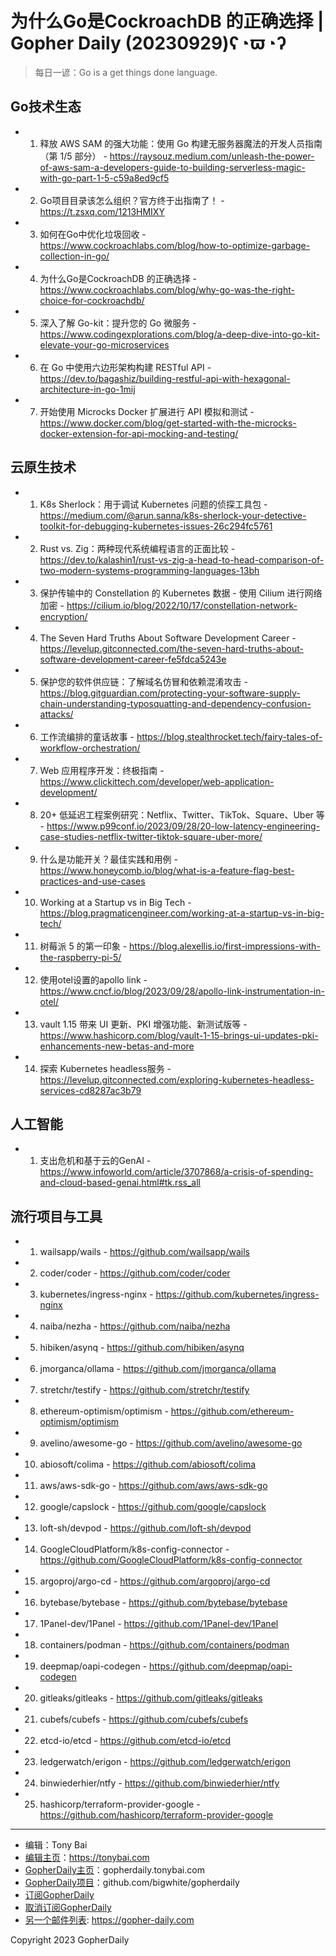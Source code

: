 # 为什么Go是CockroachDB 的正确选择 | Gopher Daily (20230929)ʕ◔ϖ◔ʔ

>每日一谚：Go is a get things done language.

## Go技术生态


- 1. 释放 AWS SAM 的强大功能：使用 Go 构建无服务器魔法的开发人员指南（第 1/5 部分） - https://raysouz.medium.com/unleash-the-power-of-aws-sam-a-developers-guide-to-building-serverless-magic-with-go-part-1-5-c59a8ed9cf5

- 2. Go项目目录该怎么组织？官方终于出指南了！ - https://t.zsxq.com/1213HMIXY

- 3. 如何在Go中优化垃圾回收 - https://www.cockroachlabs.com/blog/how-to-optimize-garbage-collection-in-go/

- 4. 为什么Go是CockroachDB 的正确选择 - https://www.cockroachlabs.com/blog/why-go-was-the-right-choice-for-cockroachdb/

- 5. 深入了解 Go-kit：提升您的 Go 微服务 - https://www.codingexplorations.com/blog/a-deep-dive-into-go-kit-elevate-your-go-microservices

- 6. 在 Go 中使用六边形架构构建 RESTful API - https://dev.to/bagashiz/building-restful-api-with-hexagonal-architecture-in-go-1mij

- 7. 开始使用 Microcks Docker 扩展进行 API 模拟和测试 - https://www.docker.com/blog/get-started-with-the-microcks-docker-extension-for-api-mocking-and-testing/


## 云原生技术


- 1. K8s Sherlock：用于调试 Kubernetes 问题的侦探工具包 - https://medium.com/@arun.sanna/k8s-sherlock-your-detective-toolkit-for-debugging-kubernetes-issues-26c294fc5761

- 2. Rust vs. Zig：两种现代系统编程语言的正面比较 - https://dev.to/kalashin1/rust-vs-zig-a-head-to-head-comparison-of-two-modern-systems-programming-languages-13bh

- 3. 保护传输中的 Constellation 的 Kubernetes 数据 - 使用 Cilium 进行网络加密 - https://cilium.io/blog/2022/10/17/constellation-network-encryption/

- 4. The Seven Hard Truths About Software Development Career - https://levelup.gitconnected.com/the-seven-hard-truths-about-software-development-career-fe5fdca5243e

- 5. 保护您的软件供应链：了解域名仿冒和依赖混淆攻击 - https://blog.gitguardian.com/protecting-your-software-supply-chain-understanding-typosquatting-and-dependency-confusion-attacks/

- 6. 工作流编排的童话故事 - https://blog.stealthrocket.tech/fairy-tales-of-workflow-orchestration/

- 7. Web 应用程序开发：终极指南 - https://www.clickittech.com/developer/web-application-development/

- 8. 20&#43; 低延迟工程案例研究：Netflix、Twitter、TikTok、Square、Uber 等 - https://www.p99conf.io/2023/09/28/20-low-latency-engineering-case-studies-netflix-twitter-tiktok-square-uber-more/

- 9. 什么是功能开关？最佳实践和用例 - https://www.honeycomb.io/blog/what-is-a-feature-flag-best-practices-and-use-cases

- 10. Working at a Startup vs in Big Tech - https://blog.pragmaticengineer.com/working-at-a-startup-vs-in-big-tech/

- 11. 树莓派 5 的第一印象 - https://blog.alexellis.io/first-impressions-with-the-raspberry-pi-5/

- 12. 使用otel设置的apollo link - https://www.cncf.io/blog/2023/09/28/apollo-link-instrumentation-in-otel/

- 13. vault 1.15 带来 UI 更新、PKI 增强功能、新测试版等 - https://www.hashicorp.com/blog/vault-1-15-brings-ui-updates-pki-enhancements-new-betas-and-more

- 14. 探索 Kubernetes headless服务 - https://levelup.gitconnected.com/exploring-kubernetes-headless-services-cd8287ac3b79


## 人工智能


- 1. 支出危机和基于云的GenAI - https://www.infoworld.com/article/3707868/a-crisis-of-spending-and-cloud-based-genai.html#tk.rss_all


## 流行项目与工具


- 1. wailsapp/wails - https://github.com/wailsapp/wails

- 2. coder/coder - https://github.com/coder/coder

- 3. kubernetes/ingress-nginx - https://github.com/kubernetes/ingress-nginx

- 4. naiba/nezha - https://github.com/naiba/nezha

- 5. hibiken/asynq - https://github.com/hibiken/asynq

- 6. jmorganca/ollama - https://github.com/jmorganca/ollama

- 7. stretchr/testify - https://github.com/stretchr/testify

- 8. ethereum-optimism/optimism - https://github.com/ethereum-optimism/optimism

- 9. avelino/awesome-go - https://github.com/avelino/awesome-go

- 10. abiosoft/colima - https://github.com/abiosoft/colima

- 11. aws/aws-sdk-go - https://github.com/aws/aws-sdk-go

- 12. google/capslock - https://github.com/google/capslock

- 13. loft-sh/devpod - https://github.com/loft-sh/devpod

- 14. GoogleCloudPlatform/k8s-config-connector - https://github.com/GoogleCloudPlatform/k8s-config-connector

- 15. argoproj/argo-cd - https://github.com/argoproj/argo-cd

- 16. bytebase/bytebase - https://github.com/bytebase/bytebase

- 17. 1Panel-dev/1Panel - https://github.com/1Panel-dev/1Panel

- 18. containers/podman - https://github.com/containers/podman

- 19. deepmap/oapi-codegen - https://github.com/deepmap/oapi-codegen

- 20. gitleaks/gitleaks - https://github.com/gitleaks/gitleaks

- 21. cubefs/cubefs - https://github.com/cubefs/cubefs

- 22. etcd-io/etcd - https://github.com/etcd-io/etcd

- 23. ledgerwatch/erigon - https://github.com/ledgerwatch/erigon

- 24. binwiederhier/ntfy - https://github.com/binwiederhier/ntfy

- 25. hashicorp/terraform-provider-google - https://github.com/hashicorp/terraform-provider-google


----

- 编辑：Tony Bai
- [编辑主页](https://tonybai.com)：https://tonybai.com
- [GopherDaily主页](https://gopherdaily.tonybai.com)：gopherdaily.tonybai.com
- [GopherDaily项目](https://github.com/bigwhite/gopherdaily)：github.com/bigwhite/gopherdaily
- [订阅GopherDaily](https://gopherdaily.tonybai.com/subscribe)
- [取消订阅GopherDaily](https://gopherdaily.tonybai.com/unsubscribe)
- [另一个邮件列表](https://gopher-daily.com): https://gopher-daily.com

Copyright 2023 GopherDaily
